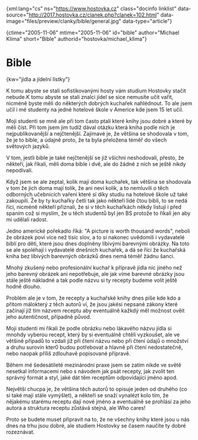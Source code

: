 
{xml:lang="cs" ns="https://www.hostovka.cz" class="docinfo linklist" data-source="http://2017.hostovka.cz/clanek.php?clanek=102.html" data-image="files/preview/clanky/bible/general.jpg" data-type="article"}

{ctime="2005-11-06" mtime="2005-11-06" id="bible" author="Michael Klíma" short="Bible" authorid="hostovka/michael_klima"}

# Bible

<!-- generated attribute kw by user_udpatekw.sh on 2020-02-28, do not edit -->

{kw="jídla a jídelní lístky"}

K tomu abyste se stali sofistikovanými hosty vám studium Hostovky stačit nebude.K tomu abyste se stali znalci jídel se sice nemusíte učit vařit, nicméně byste měli do některých dobrých kuchařek nahlédnout. To ale jsem učil i mé studenty na jedné hotelové škole v Americe kde jsem 15 let učil.

Moji studenti se mně ale při tom často ptali které knihy jsou dobré a které by měli číst. Při tom jsem jim tudíž dával otázku která kniha podle nich je nejpublikovanější a nejčtenější. Zajímavé je, že většina se shodovala v tom, že je to bible, a údajně proto, že ta byla přeložena téměř do všech světových jazyků.

V tom, jestli bible je také nejčtenější se již všichni neshodovali, přesto, že někteří, jak říkali, měli doma bible i dvě, ale do žádné z nich se ještě nikdy nepodívali.

Když jsem se ale zeptal, kolik mají doma kuchařek, tak většina se shodovala v tom že jich doma mají tolik, že ani neví kolik, a to nemluvili o těch odborných učebnicích vaření které si díky studiu na hotelové škole už také zakoupili. Že by ty kuchařky četli tak jako někteří lidé čtou bibli, to se nedá říci, nicméně někteří přiznali, že si v těch kuchařkách někdy listují i před spaním což si myslím, že u těch studentů byl jen BS protože to říkali jen aby mi udělali radost.

Jedno americké pořekadlo říká: "A picture is worth thousand words", neboli že obrázek poví více než tisíc slov, a to si nakonec uvědomili i vydavatelé biblí pro děti, které jsou dnes doplněny líbivými barevnými obrázky. Na toto se ale spoléhají i vydavatelé dnešních kuchařek, a dá se říci že kuchařská kniha bez líbivých barevných obrázků dnes nemá téměř žádnu šanci.

Mnohý zkušený nebo profesionální kuchař k přípravě jídla nic jiného než jeho barevný obrázek ani nepotřebuje, ale jak víme barevné obrázky jsou stále ještě nákladné a tak podle názvu si ty recepty budeme volit ještě hodně dlouho.

Problém ale je v tom, že recepty a kuchařské knihy dnes píše kde kdo a přitom málokterý z těch autorů ví, že jsou jakési nepsané zákony které začínají již tím názvem receptu aby eventuálně kažkdý měl možnost ověit jeho autentičnost, případně původ.

Moji studenti mi říkali že podle obrázku nebo lákavého názvu jídla si mnohdy vyberou recept, který by si eventuálně chtěli vyzkoušet, ale ve většině případů to vzdali již při čtení názvu nebo při čtení údajů o množství a druhu surovin kter0 budou potřebovat a hlavně při čtení nedostatečně, nebo naopak příliš zdlouhavě popisované přípravě.

Během mé šedesátileté mezinárodní praxe jsem se zatím nikde ve světě nesetkal informacemi nebo s návodem jak psát recepty, jak zvolit ten správný formát a styl, jaké dát těm receptům odpovídající jméno apod.

Největší chucpa je, že většina těch autorů to opisuje jeden od druhého (co si také mají stále vymýšlet), a někteří se snaží vynalézt kolo tím, že nějakému starému receptu dají nové jméno a eventuálně se prohlásí za jeho autora a struktura receptu zůstává stejná, ale Who cares!

Proto se budete muset připravit na to, že ne všechny knihy které jsou u nás dnes na trhu jsou dobré, ale studiem Hostovky se časem naučíte ty dobré rozeznávat.

